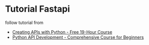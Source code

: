 # Tutorial Fastapi
follow tutorial from
- [Creating APIs with Python - Free 19-Hour Course](https://www.freecodecamp.org/news/creating-apis-with-python-free-19-hour-course/)
- [Python API Development - Comprehensive Course for Beginners](https://www.youtube.com/watch?v=0sOvCWFmrtA)
